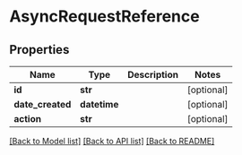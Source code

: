 # AsyncRequestReference

## Properties
Name | Type | Description | Notes
------------ | ------------- | ------------- | -------------
**id** | **str** |  | [optional] 
**date_created** | **datetime** |  | [optional] 
**action** | **str** |  | [optional] 

[[Back to Model list]](../README.md#documentation-for-models) [[Back to API list]](../README.md#documentation-for-api-endpoints) [[Back to README]](../README.md)

